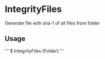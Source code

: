 ﻿# IntegrityFiles

Generate file with sha-1 of all files from folder

## Usage
'''
$ IntegrityFiles [Folder]
'''
